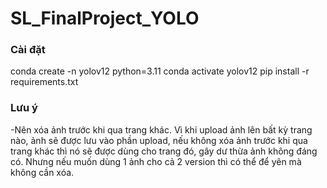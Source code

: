 # SL_FinalProject_YOLO

### Cài đặt 
conda create -n yolov12 python=3.11
conda activate yolov12
pip install -r requirements.txt

### Lưu ý
-Nên xóa ảnh trước khi qua trang khác. Vì khi upload ảnh lên bất kỳ trang nào, ảnh sẽ được lưu vào phần upload, nếu không xóa ảnh trước khi qua trang khác thì nó sẽ được dùng cho trang đó, gây dư thừa ảnh không đáng có. Nhưng nếu muốn dùng 1 ảnh cho cả 2 version thì có thể để yên mà không cần xóa.